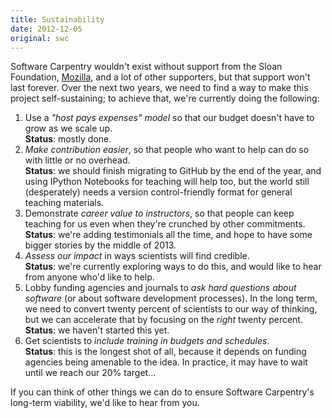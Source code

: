 ```yaml
---
title: Sustainability
date: 2012-12-05
original: swc
---
```

<p>Software Carpentry wouldn't exist without support from the Sloan Foundation, <a href="http://mozilla.org">Mozilla</a>, and a lot of other supporters, but that support won't last forever.  Over the next two years, we need to find a way to make this project self-sustaining; to achieve that, we're currently doing the following:</p>
<ol>
  <li>Use a <em>"host pays expenses" model</em> so that our budget doesn't have to grow as we scale up.<br><strong>Status</strong>: mostly done.</li>
  <li><em>Make contribution easier</em>, so that people who want to help can do so with little or no overhead.<br><strong>Status</strong>: we should finish migrating to GitHub by the end of the year, and using IPython Notebooks for teaching will help too, but the world still (desperately) needs a version control-friendly format for general teaching materials.</li>
  <li>Demonstrate <em>career value to instructors</em>, so that people can keep teaching for us even when they're crunched by other commitments.<br><strong>Status</strong>: we're adding testimonials all the time, and hope to have some bigger stories by the middle of 2013.</li>
  <li><em>Assess our impact</em> in ways scientists will find credible.<br><strong>Status</strong>: we're currently exploring ways to do this, and would like to hear from anyone who'd like to help.</li>
  <li>Lobby funding agencies and journals to <em>ask hard questions about software</em> (or about software development processes).  In the long term, we need to convert twenty percent of scientists to our way of thinking, but we can accelerate that by focusing on the <em>right</em> twenty percent.<br><strong>Status</strong>: we haven't started this yet.</li>
  <li>Get scientists to <em>include training in budgets and schedules</em>.<br><strong>Status</strong>: this is the longest shot of all, because it depends on funding agencies being amenable to the idea.  In practice, it may have to wait until we reach our 20% target…</li>
</ol>
<p>If you can think of other things we can do to ensure Software Carpentry's long-term viability, we'd like to hear from you.</p>
